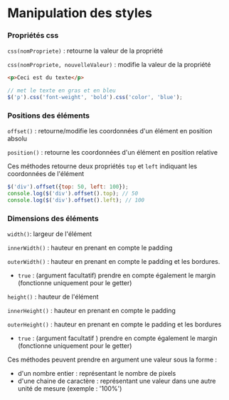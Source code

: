 # Manipulation des styles

### **Propriétés css**

`css(nomPropriete)` : retourne la valeur de la propriété

`css(nomPropriete, nouvelleValeur)` : modifie la valeur de la propriété

```html
<p>Ceci est du texte</p>
```

```jsx
// met le texte en gras et en bleu
$('p').css('font-weight', 'bold').css('color', 'blue');
```

### **Positions des éléments**

`offset()` : retourne/modifie les coordonnées d'un élément en position absolu

`position()` : retourne les coordonnées d'un élément en position relative

Ces méthodes retourne deux propriétés `top` et `left` indiquant les coordonnées de l'élément

```jsx
$('div').offset({top: 50, left: 100});
console.log($('div').offset().top); // 50
console.log($('div').offset().left); // 100
```

### **Dimensions des éléments**

`width()`: largeur de l'élément

`innerWidth()` : hauteur en prenant en compte le padding

`outerWidth()` : hauteur en prenant en compte le padding et les bordures.

- `true` : (argument facultatif) prendre en compte également le margin (fonctionne uniquement pour le getter)

`height()` : hauteur de l'élément

`innerHeight()` : hauteur en prenant en compte le padding

`outerHeight()` : hauteur en prenant en compte le padding et les bordures

- `true` : (argument facultatif ) prendre en compte également le margin (fonctionne uniquement pour le getter)

Ces méthodes peuvent prendre en argument une valeur sous la forme :

- d'un nombre entier : représentant le nombre de pixels
- d'une chaine de caractère : représentant une valeur dans une autre unité de mesure (exemple : '100%')
